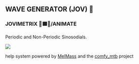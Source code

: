 
<h2>WAVE GENERATOR (JOV) 🌊</h2>
<h3>JOVIMETRIX 🔺🟩🔵/ANIMATE</h3>
<p>Periodic and Non-Periodic Sinosodials.</p>

![](https://raw.githubusercontent.com/Amorano/Jovimetrix-examples/master/node/WAVE%20GENERATOR/WAVE%20GENERATOR.gif)

help system powered by [MelMass](https://github.com/melMass) and the [comfy_mtb](https://github.com/melMass/comfy_mtb) project
